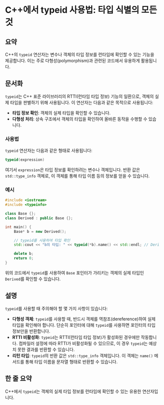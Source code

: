 <!--
Meta Description: # C++에서 typeid 사용법: 타입 식별의 모든 것 ## 요약 C++의 `typeid` 연산자는 변수나 객체의 타입 정보를 런타임에 확인할 수 있는 기능을 제공합니다. 이는 주로 다형성(polymorphism)과 관련된 코드에서 유용하게 활용됩니다. ## 문서화 ...
Meta Keywords: typeid, 있습니다, 객체의, 정보를, 확인할
-->

# C++에서 typeid 사용법: 타입 식별의 모든 것

## 요약
C++의 `typeid` 연산자는 변수나 객체의 타입 정보를 런타임에 확인할 수 있는 기능을 제공합니다. 이는 주로 다형성(polymorphism)과 관련된 코드에서 유용하게 활용됩니다.

## 문서화
`typeid`는 C++ 표준 라이브러리의 RTTI(런타임 타입 정보) 기능의 일환으로, 객체의 실제 타입을 판별하기 위해 사용됩니다. 이 연산자는 다음과 같은 목적으로 사용됩니다:

- **타입 정보 확인**: 객체의 실제 타입을 확인할 수 있습니다.
- **다형성 처리**: 상속 구조에서 객체의 타입을 확인하여 올바른 동작을 수행할 수 있습니다.

### 사용법
`typeid` 연산자는 다음과 같은 형태로 사용됩니다:

```cpp
typeid(expression)
```

여기서 `expression`은 타입 정보를 확인하려는 변수나 객체입니다. 반환 값은 `std::type_info` 객체로, 이 객체를 통해 타입 이름 등의 정보를 얻을 수 있습니다.

### 예시
```cpp
#include <iostream>
#include <typeinfo>

class Base {};
class Derived : public Base {};

int main() {
    Base* b = new Derived();

    // typeid를 사용하여 타입 확인
    std::cout << "b의 타입: " << typeid(*b).name() << std::endl; // Derived의 타입 출력

    delete b;
    return 0;
}
```

위의 코드에서 `typeid`를 사용하여 `Base` 포인터가 가리키는 객체의 실제 타입인 `Derived`를 확인할 수 있습니다.

## 설명
`typeid`를 사용할 때 주의해야 할 몇 가지 사항이 있습니다:

- **다형성 객체**: `typeid`를 사용할 때, 반드시 객체를 역참조(dereference)하여 실제 타입을 확인해야 합니다. 단순히 포인터에 대해 `typeid`를 사용하면 포인터의 타입 정보만을 반환합니다.
- **RTTI 비활성화**: `typeid`는 RTTI(런타임 타입 정보)가 활성화된 경우에만 작동합니다. 컴파일러 설정에 따라 RTTI가 비활성화될 수 있으므로, 이 경우 `typeid`는 예상치 못한 결과를 반환할 수 있습니다.
- **리턴 타입**: `typeid`의 반환 값은 `std::type_info` 객체입니다. 이 객체는 `name()` 메서드를 통해 타입 이름을 문자열 형태로 반환할 수 있습니다.

## 한 줄 요약
C++에서 `typeid`는 객체의 실제 타입 정보를 런타임에 확인할 수 있는 유용한 연산자입니다.